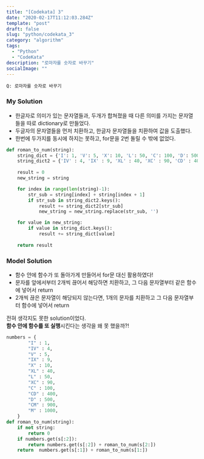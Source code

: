 ```yaml
---
title: "[Codekata] 3"
date: "2020-02-17T11:12:03.284Z"
template: "post"
draft: false
slug: "python/codekata_3"
category: "algorithm"
tags:
  - "Python"
  - "CodeKata"
description: "로마자를 숫자로 바꾸기"
socialImage: ""
---
```




```
Q: 로마자를 숫자로 바꾸기
```

### My Solution

- 한글자로 의미가 있는 문자열들과, 두개가 합쳐졌을 때 다른 의미를 가지는 문자열들을 따로 dictionary로 만들었다.
- 두글자의 문자열들을 먼저 치환하고, 한글자 문자열들을 치환하여 값을 도출했다.
- 한번에 두가지를 동시에 하지는 못하고, for문을 2번 돌릴 수 밖에 없었다.

```python
def roman_to_num(string):
    string_dict = {'I': 1, 'V': 5, 'X': 10, 'L': 50, 'C': 100, 'D': 500, 'M': 1000}
    string_dict2 = {'IV' : 4, 'IX' : 9, 'XL' : 40, 'XC' : 90, 'CD' : 400, 'CM' : 900}
    
    result = 0
    new_string = string

    for index in range(len(string)-1):
        str_sub = string[index] + string[index + 1]
        if str_sub in string_dict2.keys():
            result += string_dict2[str_sub]
            new_string = new_string.replace(str_sub, '')

    for value in new_string:
        if value in string_dict.keys():
            result += string_dict[value]
        
    return result
```

### Model Solution

- 함수 안에 함수가 또 돌아가게 만들어서 for문 대신 활용하였다!
- 문자를 앞에서부터 2개씩 끊어서 해당하면 치환하고, 그 다음 문자열부터 같은 함수에 넣어서 return
- 2개씩 끊은 문자열이 해당되지 않는다면, 1개의 문자를 치환하고 그 다음 문자열부터 함수에 넣어서 return

<p>

전혀 생각지도 못한 solution이었다.\
**함수 안에 함수를 또 실행**시킨다는 생각을 왜 못 했을까?!

```python
numbers = {
        "I" : 1,
        "IV" : 4,
        "V" : 5,
        "IX" : 9,
        "X" : 10,
        "XL" : 40,
        "L" : 50,
        "XC" : 90,
        "C" : 100,
        "CD" : 400,
        "D" : 500,
        "CM" : 900,
        "M" : 1000,
    }
def roman_to_num(string):
    if not string:
        return 0
    if numbers.get(s[:2]):
        return numbers.get(s[:2]) + roman_to_num(s[2:])
    return  numbers.get(s[:1]) + roman_to_num(s[1:])
```

